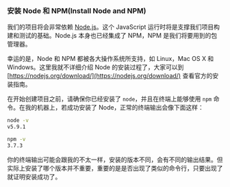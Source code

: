 ### 安装 Node 和 NPM(Install Node and NPM)

我们的项目将会非常依赖 [Node.js](http://nodejs.org)。这个 JavaScript 运行时将是支撑我们项目构建和测试的基础。Node.js 本身也已经集成了 NPM，NPM 是我们将要用到的包管理器。

幸运的是，Node 和 NPM 都被各大操作系统所支持，如 Linux，Mac OS X 和 Windows。这里我就不详细介绍 Node 的安装过程了，大家可以到 [https://nodejs.org/download/](https://nodejs.org/download/) 查看官方的安装指南。

在开始创建项目之前，请确保你已经安装了 `node`，并且在终端上能够使用 `npm` 命令。在我的机器上，若成功安装了 Node，正常的终端输出会像下面这样：

```bash
node -v
v5.9.1

npm -v 
3.7.3
```

你的终端输出可能会跟我的不太一样，安装的版本不同，会有不同的输出结果。但实际上安装了哪个版本并不重要，重要的是是否出现了类似的命令行，只要出现了就证明安装成功了。